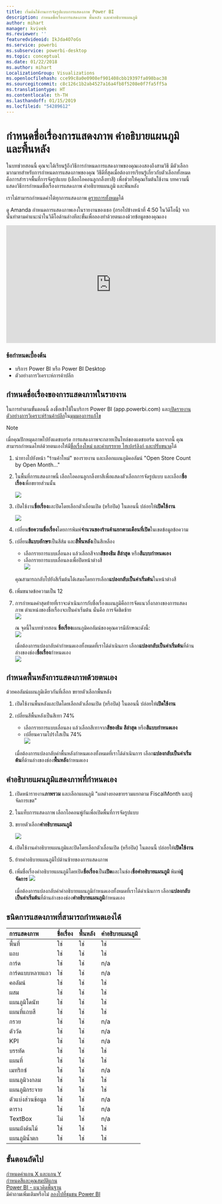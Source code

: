 ```yaml
---
title: เริ่มต้นใช้งานการจัดรูปแบบการแสดงภาพ Power BI
description: กำหนดชื่อเรื่องการแสดงภาพ พื้นหลัง และคำอธิบายแผนภูมิ
author: mihart
manager: kvivek
ms.reviewer: ''
featuredvideoid: IkJda4O7oGs
ms.service: powerbi
ms.subservice: powerbi-desktop
ms.topic: conceptual
ms.date: 01/22/2018
ms.author: mihart
LocalizationGroup: Visualizations
ms.openlocfilehash: cce99c8a0e0908ef901408cbb19397fa098bac38
ms.sourcegitcommit: c8c126c1b2ab4527a16a4fb8f5208e0f7fa5ff5a
ms.translationtype: HT
ms.contentlocale: th-TH
ms.lasthandoff: 01/15/2019
ms.locfileid: "54289612"
---
```

# <a name="customize-visualization-titles-legends-and-backgrounds"></a>กำหนดชื่อเรื่องการแสดงภาพ คำอธิบายแผนภูมิ และพื้นหลัง
ในบทช่วยสอนนี้ คุณจะได้เรียนรู้ถึงวิธีการกำหนดการแสดงภาพของคุณเองสองถึงสามวิธี   มีตัวเลือกมากมายสำหรับการกำหนดการแสดงภาพของคุณ วิธีดีที่สุดเมื่อต้องการเรียนรู้เกี่ยวกับตัวเลือกทั้งหมดคือการสำรวจพื้นที่การจัดรูปแบบ (เลือกไอคอนลูกกลิ้งทาสี)  เพื่อช่วยให้คุณเริ่มต้นใช้งาน บทความนี้แสดงวิธีการกำหนดชื่อเรื่องการแสดงภาพ คำอธิบายแผนภูมิ และพื้นหลัง  

เราไม่สามารถกำหนดค่าได้ทุกการแสดงภาพ [ดูรายการทั้งหมด](#list)ได้  

ดู Amanda กำหนดการแสดงภาพเองในรายงานของเธอ (กรอไปข้างหน้าที่ 4:50 ในวิดีโอนี้) จากนั้นทำตามคำแนะนำในวิดีโอด้านล่างทีละขั้นเพื่อลองทำด้วยตนเองด้วยข้อมูลของคุณเอง

<iframe width="560" height="315" src="https://www.youtube.com/embed/IkJda4O7oGs" frameborder="0" allowfullscreen></iframe>

### <a name="prerequisites"></a>ข้อกำหนดเบื้องต้น
- บริการ Power BI หรือ Power BI Desktop
- ตัวอย่างการวิเคราะห์การค้าปลีก

## <a name="customize-visualization-titles-in-reports"></a>กำหนดชื่อเรื่องของการแสดงภาพในรายงาน
ในการทำตามขั้นตอนนี้ ลงชื่อเข้าใช้ในบริการ Power BI (app.powerbi.com) และ[เปิดรายงานตัวอย่างการวิเคราะห์ร้านค้าปลีก](../sample-datasets.md)ใน[มุมมองการแก้ไข](../service-interact-with-a-report-in-editing-view.md)

> [!NOTE]
> เมื่อคุณปักหมุดภาพไปยังแดชบอร์ด การแสดงภาพจะกลายเป็นไทล์ของแดชบอร์ด  นอกจากนี้ คุณสามารถกำหนดไทล์ด้วยตนเองให้มี[ชื่อเรื่องใหม่ และคำบรรยาย ไฮเปอร์ลิงก์ และปรับขนาด](../service-dashboard-edit-tile.md)ได้
> 
> 

1. นำทางไปยังหน้า "ร้านค้าใหม่" ของรายงาน และเลือกแผนภูมิคอลัมน์ "Open Store Count by Open Month..."
2. ในพื้นที่การแสดงภาพนี้ เลือกไอคอนลูกกลิ้งทาสีเพื่อแสดงตัวเลือกการจัดรูปแบบ  และเลือก**ชื่อเรื่อง**เพื่อขยายส่วนนั้น  

   ![](media/power-bi-visualization-customize-title-background-and-legend/power-bi-formatting-menu.png)
3. เปิดใช้งาน**ชื่อเรื่อง**และปิดโดยเลือกตัวเลื่อนเปิด (หรือปิด) ในตอนนี้ ปล่อยให้**เปิดใช้งาน**  

   ![](media/power-bi-visualization-customize-title-background-and-legend/onoffslider.png)
4. เปลี่ยน**ข้อความชื่อเรื่อง**โดยการพิมพ์**จำนวนของร้านค้าแยกตามเดือนที่เปิด**ในเขตข้อมูลข้อความ  
5. เปลี่ยน**สีแบบอักษร**เป็นสีส้ม และ**สีพื้นหลัง**เป็นสีเหลือง

   * เลือกรายการแบบเลื่อนลง แล้วเลือกสีจาก**สีของธีม** **สีล่าสุด** หรือ**สีแบบกำหนดเอง**
   * เลือกรายการแบบเลื่อนลงเพื่อปิดหน้าต่างสี  
     ![](media/power-bi-visualization-customize-title-background-and-legend/customizecolorpicker.png)

   คุณสามารถกลับไปยังสีเริ่มต้นได้เสมอโดยการเลือก**แปลงกลับเป็นค่าเริ่มต้น**ในหน้าต่างสี
6. เพิ่มขนาดข้อความเป็น 12
7. การกำหนดค่าสุดท้ายที่เราจะดำเนินการกับชื่อเรื่องแผนภูมิคือการจัดแนวกึ่งกลางของการแสดงภาพ ตำแหน่งของชื่อเรื่องจะเป็นค่าเริ่มต้น นั่นคือ การจัดชิดซ้าย  
   ![](media/power-bi-visualization-customize-title-background-and-legend/customizealign.png)

    ณ จุดนี้ในบทช่วยสอน **ชื่อเรื่อง**แผนภูมิคอลัมน์ของคุณควรมีลักษณะดังนี้:  
    ![](media/power-bi-visualization-customize-title-background-and-legend/tutorialprogress1.png)

    เมื่อต้องการแปลงกลับค่ากำหนดเองทั้งหมดที่เราได้ดำเนินการ เลือก**แปลงกลับเป็นค่าเริ่มต้น**ที่ด้านล่างของช่อง**ชื่อเรื่อง**กำหนดเอง  
    ![](media/power-bi-visualization-customize-title-background-and-legend/revertall.png)

## <a name="customize-visualization-backgrounds"></a>กำหนดพื้นหลังการแสดงภาพด้วยตนเอง
ด้วยคอลัมน์แผนภูมิเดียวกันที่เลือก ขยายตัวเลือกพื้นหลัง

1. เปิดใช้งานพื้นหลังและปิดโดยเลือกตัวเลื่อนเปิด (หรือปิด) ในตอนนี้ ปล่อยให้**เปิดใช้งาน**
2. เปลี่ยนสีพื้นหลังเป็นสีเทา 74%

   * เลือกรายการแบบเลื่อนลง แล้วเลือกสีเทาจาก**สีของธีม** **สีล่าสุด** หรือ**สีแบบกำหนดเอง**
   * เปลี่ยนความโปร่งใสเป็น 74%   
     ![](media/power-bi-visualization-customize-title-background-and-legend/power-bi-customize-background.png)

   เมื่อต้องการแปลงกลับค่าพื้นหลังกำหนดเองทั้งหมดที่เราได้ดำเนินการ เลือก**แปลงกลับเป็นค่าเริ่มต้น**ที่ด้านล่างของช่อง**พื้นหลัง**กำหนดเอง

## <a name="customize-visualization-legends"></a>คำอธิบายแผนภูมิแสดงภาพที่กำหนดเอง
1. เปิดหน้ารายงาน**ภาพรวม** และเลือกแผนภูมิ "ผลต่างยอดขายรวมแยกตาม FiscalMonth และผู้จัดการเขต"
2. ในแท็บการแสดงภาพ เลือกไอคอนพู่กันเพื่อเปิดพื้นที่การจัดรูปแบบ  
3. ขยายตัวเลือก**คำอธิบายแผนภูมิ**

      ![](media/power-bi-visualization-customize-title-background-and-legend/legend.png)
4. เปิดใช้งานคำอธิบายแผนภูมิและปิดโดยเลือกตัวเลื่อนเปิด (หรือปิด) ในตอนนี้ ปล่อยให้**เปิดใช้งาน**
5. ย้ายคำอธิบายแผนภูมิไปด้านซ้ายของการแสดงภาพ    
6. เพิ่มชื่อเรื่องคำอธิบายแผนภูมิโดยเปิด**ชื่อเรื่อง**เป็น**เปิด**และในช่อง**ชื่อคำอธิบายแผนภูมิ** พิมพ์**ผู้จัดการ**
   ![](media/power-bi-visualization-customize-title-background-and-legend/legend-move.png)

   เมื่อต้องการแปลงกลับค่าคำอธิบายแผนภูมิกำหนดเองทั้งหมดที่เราได้ดำเนินการ เลือก**แปลงกลับเป็นค่าเริ่มต้น**ที่ด้านล่างของช่อง**คำอธิบายแผนภูมิ**กำหนดเอง

<a name="list"></a>

## <a name="visualization-types-that-can-be-customized"></a>ชนิดการแสดงภาพที่สามารถกำหนดเองได้

| การแสดงภาพ | ชื่อเรื่อง | พื้นหลัง | คำอธิบายแผนภูมิ |
|:--- |:--- |:--- |:--- |
| พื้นที่ |ใช่ |ใช่ |ใช่ |
| แถบ |ใช่ |ใช่ |ใช่ |
| การ์ด |ใช่ |ใช่ |n/a |
| การ์ดแบบหลายแถว |ใช่ |ใช่ |n/a |
| คอลัมน์ |ใช่ |ใช่ |ใช่ |
| ผสม |ใช่ |ใช่ |ใช่ |
| แผนภูมิโดนัท |ใช่ |ใช่ |ใช่ |
| แผนที่แถบสี |ใช่ |ใช่ |ใช่ |
| กรวย |ใช่ |ใช่ |n/a |
| ตัววัด |ใช่ |ใช่ |n/a |
| KPI |ใช่ |ใช่ |n/a |
| บรรทัด |ใช่ |ใช่ |ใช่ |
| แผนที่ |ใช่ |ใช่ |ใช่ |
| เมทริกซ์ |ใช่ |ใช่ |n/a |
| แผนภูมิวงกลม |ใช่ |ใช่ |ใช่ |
| แผนภูมิกระจาย |ใช่ |ใช่ |ใช่ |
| ตัวแบ่งส่วนข้อมูล |ใช่ |ใช่ |n/a |
| ตาราง |ใช่ |ใช่ |n/a |
| TextBox |ไม่ |ใช่ |n/a |
| แผนผังต้นไม้ |ใช่ |ใช่ |ใช่ |
| แผนภูมิน้ำตก |ใช่ |ใช่ |ใช่ |

## <a name="next-steps"></a>ขั้นตอนถัดไป
[กำหนดค่าแกน X และแกน Y](power-bi-visualization-customize-x-axis-and-y-axis.md)  
[กำหนดสีและคุณสมบัติแกน](service-getting-started-with-color-formatting-and-axis-properties.md)  
[Power BI - แนวคิดพื้นฐาน](../consumer/end-user-basic-concepts.md)  
มีคำถามเพิ่มเติมหรือไม่ [ลองไปที่ชุมชน Power BI](http://community.powerbi.com/)

